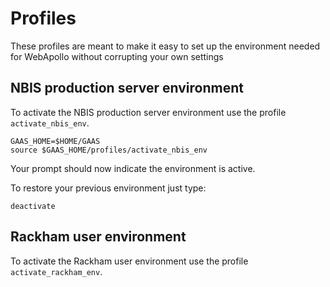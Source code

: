 # Profiles

These profiles are meant to make it easy to set up the environment needed for WebApollo without corrupting your own settings

## NBIS production server environment

To activate the NBIS production server environment use the profile `activate_nbis_env`.
```
GAAS_HOME=$HOME/GAAS
source $GAAS_HOME/profiles/activate_nbis_env
```
Your prompt should now indicate the environment is active.

To restore your previous environment just type:
```
deactivate
```

## Rackham user environment

To activate the Rackham user environment use the profile `activate_rackham_env`.

